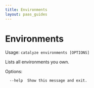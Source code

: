 ```yaml
---
title: Environments
layout: paas_guides
---
```


# Environments

Usage: `catalyze environments [OPTIONS]`

  Lists all environments you own.

Options:

```
  --help  Show this message and exit.
```

